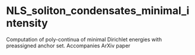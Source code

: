 # NLS_soliton_condensates_minimal_intensity
Computation of poly-continua of minimal Dirichlet energies with preassigned anchor set. Accompanies ArXiv paper
